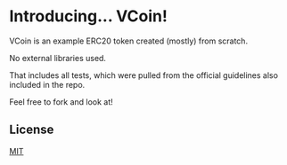 # Introducing... VCoin!

VCoin is an example ERC20 token created (mostly) from scratch. 

No external libraries used. 

That includes all tests, which were pulled from the official guidelines also included in the repo. 

Feel free to fork and look at!


## License

[MIT](https://mit-license.org/)